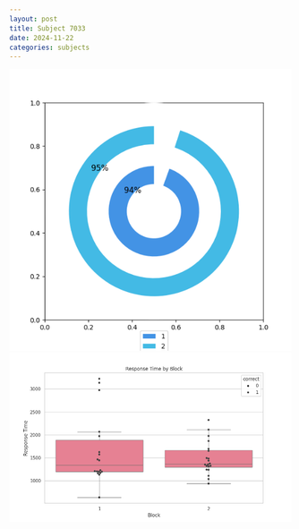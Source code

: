 ```yaml
---
layout: post
title: Subject 7033
date: 2024-11-22
categories: subjects
---
```


![](data/7033/run-7/7033__acc_test.png)
![](data/7033/run-7/7033_rt.png)
